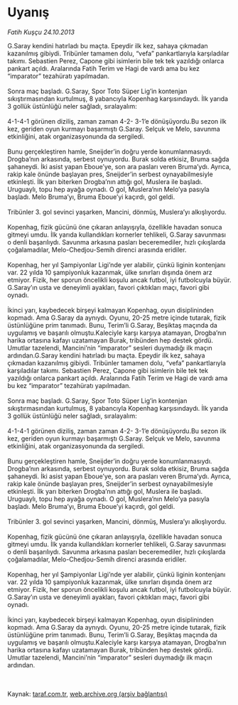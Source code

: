 # Uyanış

*Fatih Kuşçu 24.10.2013*

<div class="yazi">G.Saray kendini hatırladı bu maçta. Epeydir ilk kez, sahaya çıkmadan kazanılmış gibiydi. Tribünler tamamen dolu, “vefa” pankartlarıyla karşıladılar takımı. Sebastien Perez, Capone gibi isimlerin bile tek tek yazıldığı onlarca pankart açıldı. Aralarında Fatih Terim ve Hagi de vardı ama bu kez “imparator” tezahüratı yapılmadan.<br/><br/>Sonra maç başladı. G.Saray, Spor Toto Süper Lig’in kontenjan sıkıştırmasından kurtulmuş, 8 yabancıyla Kopenhag karşısındaydı. İlk yarıda 3 gollük üstünlüğü neler sağladı, sıralayalım:<br/><br/>4-1-4-1 görünen diziliş, zaman zaman 4-2- 3-1’e dönüşüyordu.Bu sezon ilk kez, geriden oyun kurmayı başarmıştı G.Saray. Selçuk ve Melo, savunma etkinliğini, atak organizasyonunda da sergiledi.<br/><br/>Bunu gerçekleştiren hamle, Sneijder’in doğru yerde konumlanmasıydı. Drogba’nın arkasında, serbest oynuyordu. Burak solda etkisiz, Bruma sağda şahaneydi. İki asist yapan Eboue’ye, son ara pasları veren Bruma’ydı. Ayrıca, rakip kale önünde başlayan pres, Sneijder’in serbest oynayabilmesiyle etkinleşti. İlk yarı biterken Drogba’nın attığı gol, Muslera ile başladı. Uruguaylı, topu hep ayağa oynadı. O gol, Muslera’nın Melo’ya pasıyla başladı. Melo Bruma’yı, Bruma Eboue’yi kaçırdı, gol geldi.<br/><br/>Tribünler 3. gol sevinci yaşarken, Mancini, dönmüş, Muslera’yı alkışlıyordu.<br/><br/>Kopenhag, fizik gücünü öne çıkaran anlayışıyla, özellikle havadan sonuca gitmeyi umdu. İlk yarıda kullandıkları kornerler tehlikeli, G.Saray savunması o denli başarılıydı. Savunma arkasına pasları beceremediler, hızlı çıkışlarda çoğalamadılar, Melo-Chedjou-Semih direnci arasında eridiler.<br/><br/>Kopenhag, her yıl Şampiyonlar Ligi’nde yer alabilir, çünkü liginin kontenjanı var. 22 yılda 10 şampiyonluk kazanmak, ülke sınırları dışında önem arz etmiyor. Fizik, her sporun öncelikli koşulu ancak futbol, iyi futbolcuyla büyür. G.Saray’ın usta ve deneyimli ayakları, favori çıktıkları maçı, favori gibi oynadı.<br/><br/>İkinci yarı, kaybedecek birşeyi kalmayan Kopenhag, oyun disiplininden kopmadı. Ama G.Saray da aynıydı. Oyunu, 20-25 metre içinde tutarak, fizik üstünlüğüne prim tanımadı. Bunu, Terim’li G.Saray, Beşiktaş maçında da uygulamış ve başarılı olmuştu.Kaleciyle karşı karşıya atamayan, Drogba’nın harika ortasına kafayı uzatamayan Burak, tribünden hep destek gördü. Umutlar tazelendi, Mancini’nin “imparator” sesleri duymadığı ilk maçın ardından.G.Saray kendini hatırladı bu maçta. Epeydir ilk kez, sahaya çıkmadan kazanılmış gibiydi. Tribünler tamamen dolu, “vefa” pankartlarıyla karşıladılar takımı. Sebastien Perez, Capone gibi isimlerin bile tek tek yazıldığı onlarca pankart açıldı. Aralarında Fatih Terim ve Hagi de vardı ama bu kez “imparator” tezahüratı yapılmadan.<br/><br/>Sonra maç başladı. G.Saray, Spor Toto Süper Lig’in kontenjan sıkıştırmasından kurtulmuş, 8 yabancıyla Kopenhag karşısındaydı. İlk yarıda 3 gollük üstünlüğü neler sağladı, sıralayalım:<br/><br/>4-1-4-1 görünen diziliş, zaman zaman 4-2- 3-1’e dönüşüyordu.Bu sezon ilk kez, geriden oyun kurmayı başarmıştı G.Saray. Selçuk ve Melo, savunma etkinliğini, atak organizasyonunda da sergiledi.<br/><br/>Bunu gerçekleştiren hamle, Sneijder’in doğru yerde konumlanmasıydı. Drogba’nın arkasında, serbest oynuyordu. Burak solda etkisiz, Bruma sağda şahaneydi. İki asist yapan Eboue’ye, son ara pasları veren Bruma’ydı. Ayrıca, rakip kale önünde başlayan pres, Sneijder’in serbest oynayabilmesiyle etkinleşti. İlk yarı biterken Drogba’nın attığı gol, Muslera ile başladı. Uruguaylı, topu hep ayağa oynadı. O gol, Muslera’nın Melo’ya pasıyla başladı. Melo Bruma’yı, Bruma Eboue’yi kaçırdı, gol geldi.<br/><br/>Tribünler 3. gol sevinci yaşarken, Mancini, dönmüş, Muslera’yı alkışlıyordu.<br/><br/>Kopenhag, fizik gücünü öne çıkaran anlayışıyla, özellikle havadan sonuca gitmeyi umdu. İlk yarıda kullandıkları kornerler tehlikeli, G.Saray savunması o denli başarılıydı. Savunma arkasına pasları beceremediler, hızlı çıkışlarda çoğalamadılar, Melo-Chedjou-Semih direnci arasında eridiler.<br/><br/>Kopenhag, her yıl Şampiyonlar Ligi’nde yer alabilir, çünkü liginin kontenjanı var. 22 yılda 10 şampiyonluk kazanmak, ülke sınırları dışında önem arz etmiyor. Fizik, her sporun öncelikli koşulu ancak futbol, iyi futbolcuyla büyür. G.Saray’ın usta ve deneyimli ayakları, favori çıktıkları maçı, favori gibi oynadı.<br/><br/>İkinci yarı, kaybedecek birşeyi kalmayan Kopenhag, oyun disiplininden kopmadı. Ama G.Saray da aynıydı. Oyunu, 20-25 metre içinde tutarak, fizik üstünlüğüne prim tanımadı. Bunu, Terim’li G.Saray, Beşiktaş maçında da uygulamış ve başarılı olmuştu.Kaleciyle karşı karşıya atamayan, Drogba’nın harika ortasına kafayı uzatamayan Burak, tribünden hep destek gördü. Umutlar tazelendi, Mancini’nin “imparator” sesleri duymadığı ilk maçın ardından.<br/><br/><br/>
</div>

Kaynak: [taraf.com.tr](http://www.taraf.com.tr:80/fatih-kuscu/makale-uyanis.htm), [web.archive.org (arşiv bağlantısı)](http://web.archive.org/web/20131025211840/http://www.taraf.com.tr:80/fatih-kuscu/makale-uyanis.htm)
